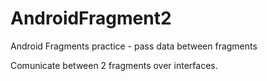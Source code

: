 # AndroidFragment2
Android Fragments practice - pass data between fragments

Comunicate between 2 fragments over interfaces.

